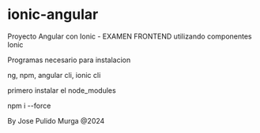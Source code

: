 # ionic-angular

Proyecto Angular con Ionic - EXAMEN FRONTEND
utilizando componentes Ionic


Programas necesario para instalacion

ng, npm, angular cli, ionic cli


primero instalar el node_modules

npm i --force





By Jose Pulido Murga  @2024